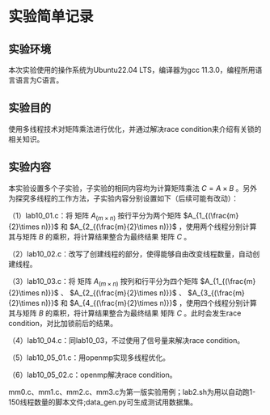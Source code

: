 # 实验简单记录

## 实验环境

本次实验使用的操作系统为Ubuntu22.04 LTS，编译器为gcc 11.3.0，编程所用语言语言为C语言。

## 实验目的

使用多线程技术对矩阵乘法进行优化，并通过解决race condition来介绍有关锁的相关知识。

## 实验内容

本实验设置多个子实验，子实验的相同内容均为计算矩阵乘法 $C = A \times B$ 。另外为探究多线程的工作方法，子实验内容分别设置如下（后续可能有改动）：

（1）lab10_01.c：将 矩阵  $A_{(m\times n)}$  按行平分为两个矩阵   $A_{1_{(\frac{m}{2}\times n)}}$  和  $A_{2_{(\frac{m}{2}\times n)}}$ ，使用两个线程分别计算其与矩阵 $B$ 的乘积，将计算结果整合为最终结果 矩阵 $C$ 。

（2）lab10_02.c：改写了创建线程的部分，使得能够自由改变线程数量，自动创建线程。

（3）lab10_03.c：将 矩阵  $A_{(m\times n)}$  按列和行平分为四个矩阵   $A_{1_{(\frac{m}{2}\times n)}}$ 、 $A_{2_{(\frac{m}{2}\times n)}}$ 、 $A_{3_{(\frac{m}{2}\times n)}}$ 和  $A_{4_{(\frac{m}{2}\times n)}}$ ，使用四个线程分别计算其与矩阵 $B$ 的乘积，将计算结果整合为最终结果 矩阵 $C$ 。此时会发生race condition，对比加锁前后的结果。

（4）lab10_04.c：同lab10_03，不过使用了信号量来解决race condition。

（5）lab10_05_01.c：用openmp实现多线程优化。

（6）lab10_05_02.c：openmp解决race condition。


mm0.c、mm1.c、mm2.c、mm3.c为第一版实验用例；lab2.sh为用以自动跑1-150线程数量的脚本文件;data_gen.py可生成测试用数据集。